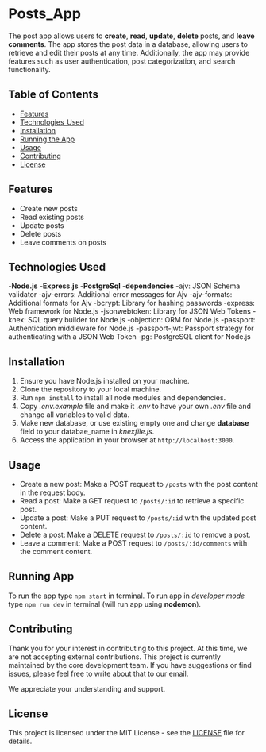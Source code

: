 # Posts_App

The post app allows users to **create**, **read**, **update**, **delete** posts, and **leave comments**. The app stores the post data in a database, allowing users to retrieve and edit their posts at any time. Additionally, the app may provide features such as user authentication, post categorization, and search functionality.

## Table of Contents
- [Features](#features)
- [Technologies_Used](#technologies-used)
- [Installation](#installation)
- [Running the App](#running-the-app)
- [Usage](#usage)
- [Contributing](#contributing)
- [License](#license)

## Features

- Create new posts
- Read existing posts
- Update posts
- Delete posts
- Leave comments on posts


## Technologies Used

-**Node.js**
-**Express.js**
-**PostgreSql**
-**dependencies**
    -ajv: JSON Schema validator
    -ajv-errors: Additional error messages for Ajv
    -ajv-formats: Additional formats for Ajv
    -bcrypt: Library for hashing passwords
    -express: Web framework for Node.js
    -jsonwebtoken: Library for JSON Web Tokens
    -knex: SQL query builder for Node.js
    -objection: ORM for Node.js
    -passport: Authentication middleware for Node.js
    -passport-jwt: Passport strategy for authenticating with a JSON Web Token
    -pg: PostgreSQL client for Node.js


## Installation

1. Ensure you have Node.js installed on your machine.
2. Clone the repository to your local machine.
3. Run `npm install` to install all node modules and dependencies.
4. Copy *.env.example* file and make it *.env* to have your own *.env* file and change all variables to valid data.
5. Make new database, or use existing empty one and change **database** field to your databae_name in *knexfile.js*.
6. Access the application in your browser at `http://localhost:3000`.


## Usage

- Create a new post: Make a POST request to `/posts` with the post content in the request body.
- Read a post: Make a GET request to `/posts/:id` to retrieve a specific post.
- Update a post: Make a PUT request to `/posts/:id` with the updated post content.
- Delete a post: Make a DELETE request to `/posts/:id` to remove a post.
- Leave a comment: Make a POST request to `/posts/:id/comments` with the comment content.


## Running App

To run the app type `npm start` in terminal.
To run app in *developer mode* type `npm run dev` in terminal (will run app using **nodemon**).


## Contributing

Thank you for your interest in contributing to this project. At this time, we are not accepting external contributions. This project is currently maintained by the core development team. If you have suggestions or find issues, please feel free to write about that to our email.

We appreciate your understanding and support.


## License

This project is licensed under the MIT License - see the [LICENSE](LICENSE) file for details.
